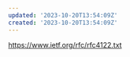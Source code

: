 ```yaml
---
updated: '2023-10-20T13:54:09Z'
created: '2023-10-20T13:54:09Z'
---
```

https://www.ietf.org/rfc/rfc4122.txt

